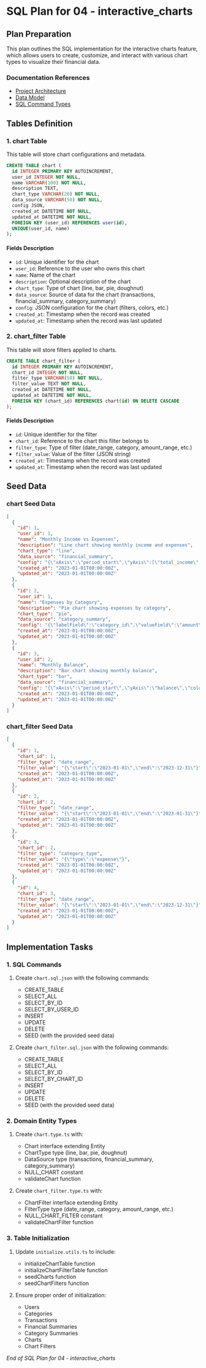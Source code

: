 # SQL Plan for 04 - interactive_charts

## Plan Preparation

This plan outlines the SQL implementation for the interactive charts feature, which allows users to create, customize, and interact with various chart types to visualize their financial data.

### Documentation References

- [Project Architecture](../../docs/architecture.md)
- [Data Model](../../docs/data-model.md)
- [SQL Command Types](../../docs/sql-commands.md)

## Tables Definition

### 1. chart Table

This table will store chart configurations and metadata.

```sql
CREATE TABLE chart (
  id INTEGER PRIMARY KEY AUTOINCREMENT,
  user_id INTEGER NOT NULL,
  name VARCHAR(100) NOT NULL,
  description TEXT,
  chart_type VARCHAR(20) NOT NULL,
  data_source VARCHAR(50) NOT NULL,
  config JSON,
  created_at DATETIME NOT NULL,
  updated_at DATETIME NOT NULL,
  FOREIGN KEY (user_id) REFERENCES user(id),
  UNIQUE(user_id, name)
);
```

#### Fields Description

- `id`: Unique identifier for the chart
- `user_id`: Reference to the user who owns this chart
- `name`: Name of the chart
- `description`: Optional description of the chart
- `chart_type`: Type of chart (line, bar, pie, doughnut)
- `data_source`: Source of data for the chart (transactions, financial_summary, category_summary)
- `config`: JSON configuration for the chart (filters, colors, etc.)
- `created_at`: Timestamp when the record was created
- `updated_at`: Timestamp when the record was last updated

### 2. chart_filter Table

This table will store filters applied to charts.

```sql
CREATE TABLE chart_filter (
  id INTEGER PRIMARY KEY AUTOINCREMENT,
  chart_id INTEGER NOT NULL,
  filter_type VARCHAR(50) NOT NULL,
  filter_value TEXT NOT NULL,
  created_at DATETIME NOT NULL,
  updated_at DATETIME NOT NULL,
  FOREIGN KEY (chart_id) REFERENCES chart(id) ON DELETE CASCADE
);
```

#### Fields Description

- `id`: Unique identifier for the filter
- `chart_id`: Reference to the chart this filter belongs to
- `filter_type`: Type of filter (date_range, category, amount_range, etc.)
- `filter_value`: Value of the filter (JSON string)
- `created_at`: Timestamp when the record was created
- `updated_at`: Timestamp when the record was last updated

## Seed Data

### chart Seed Data

```json
[
  {
    "id": 1,
    "user_id": 1,
    "name": "Monthly Income vs Expenses",
    "description": "Line chart showing monthly income and expenses",
    "chart_type": "line",
    "data_source": "financial_summary",
    "config": "{\"xAxis\":\"period_start\",\"yAxis\":[\"total_income\",\"total_expenses\"],\"colors\":[\"#4CAF50\",\"#F44336\"]}",
    "created_at": "2023-01-01T00:00:00Z",
    "updated_at": "2023-01-01T00:00:00Z"
  },
  {
    "id": 2,
    "user_id": 1,
    "name": "Expenses by Category",
    "description": "Pie chart showing expenses by category",
    "chart_type": "pie",
    "data_source": "category_summary",
    "config": "{\"labelField\":\"category_id\",\"valueField\":\"amount\",\"colors\":[\"#2196F3\",\"#FFC107\",\"#9C27B0\",\"#FF5722\"]}",
    "created_at": "2023-01-01T00:00:00Z",
    "updated_at": "2023-01-01T00:00:00Z"
  },
  {
    "id": 3,
    "user_id": 2,
    "name": "Monthly Balance",
    "description": "Bar chart showing monthly balance",
    "chart_type": "bar",
    "data_source": "financial_summary",
    "config": "{\"xAxis\":\"period_start\",\"yAxis\":\"balance\",\"colors\":[\"#4CAF50\"]}",
    "created_at": "2023-01-01T00:00:00Z",
    "updated_at": "2023-01-01T00:00:00Z"
  }
]
```

### chart_filter Seed Data

```json
[
  {
    "id": 1,
    "chart_id": 1,
    "filter_type": "date_range",
    "filter_value": "{\"start\":\"2023-01-01\",\"end\":\"2023-12-31\"}",
    "created_at": "2023-01-01T00:00:00Z",
    "updated_at": "2023-01-01T00:00:00Z"
  },
  {
    "id": 2,
    "chart_id": 2,
    "filter_type": "date_range",
    "filter_value": "{\"start\":\"2023-01-01\",\"end\":\"2023-01-31\"}",
    "created_at": "2023-01-01T00:00:00Z",
    "updated_at": "2023-01-01T00:00:00Z"
  },
  {
    "id": 3,
    "chart_id": 2,
    "filter_type": "category_type",
    "filter_value": "{\"type\":\"expense\"}",
    "created_at": "2023-01-01T00:00:00Z",
    "updated_at": "2023-01-01T00:00:00Z"
  },
  {
    "id": 4,
    "chart_id": 3,
    "filter_type": "date_range",
    "filter_value": "{\"start\":\"2023-01-01\",\"end\":\"2023-12-31\"}",
    "created_at": "2023-01-01T00:00:00Z",
    "updated_at": "2023-01-01T00:00:00Z"
  }
]
```

## Implementation Tasks

### 1. SQL Commands

1. Create `chart.sql.json` with the following commands:
   - CREATE_TABLE
   - SELECT_ALL
   - SELECT_BY_ID
   - SELECT_BY_USER_ID
   - INSERT
   - UPDATE
   - DELETE
   - SEED (with the provided seed data)

2. Create `chart_filter.sql.json` with the following commands:
   - CREATE_TABLE
   - SELECT_ALL
   - SELECT_BY_ID
   - SELECT_BY_CHART_ID
   - INSERT
   - UPDATE
   - DELETE
   - SEED (with the provided seed data)

### 2. Domain Entity Types

1. Create `chart.type.ts` with:
   - Chart interface extending Entity
   - ChartType type (line, bar, pie, doughnut)
   - DataSource type (transactions, financial_summary, category_summary)
   - NULL_CHART constant
   - validateChart function

2. Create `chart_filter.type.ts` with:
   - ChartFilter interface extending Entity
   - FilterType type (date_range, category, amount_range, etc.)
   - NULL_CHART_FILTER constant
   - validateChartFilter function

### 3. Table Initialization

1. Update `initialize.utils.ts` to include:
   - initializeChartTable function
   - initializeChartFilterTable function
   - seedCharts function
   - seedChartFilters function

2. Ensure proper order of initialization:
   - Users
   - Categories
   - Transactions
   - Financial Summaries
   - Category Summaries
   - Charts
   - Chart Filters

_End of SQL Plan for 04 - interactive_charts_ 
